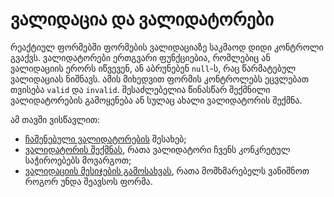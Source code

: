 # ვალიდაცია და ვალიდატორები

რეაქტიულ ფორმებში ფორმების ვალიდაციაზე საკმაოდ დიდი კონტროლი გვაქვს.
ვალიდატორები ერთგვარი ფუნქციებია, რომლებიც ან ვალიდაციის ერორს იწვევენ,
ან აბრუნებენ `null`-ს, რაც წარმატებულ ვალიდაციას ნიშნავს. ამის მიხედვით
ფორმის კონტროლებს ეცვლებათ თვისება `valid` და `invalid`.
შესაძლებელია წინასწარ შექმნილი ვალიდატორების გამოყენება ან სულაც ახალი
ვალიდატორის შექმნა.

ამ თავში ვისწავლით:

- [ჩაშენებული ვალიდატორების](./built-in-validators.md) შესახებ;
- [ვალიდატორის შექმნას](./creating-validator.md), რათა ვალიდატორი ჩვენს კონკრეტულ საჭიროებებს მოვარგოთ;
- [ვალიდაციის მესიჯების გამოსახვას](./validation-messages.md), რათა მომხმარებელს ვანიშნოთ როგორ უნდა შეავსოს ფორმა.
